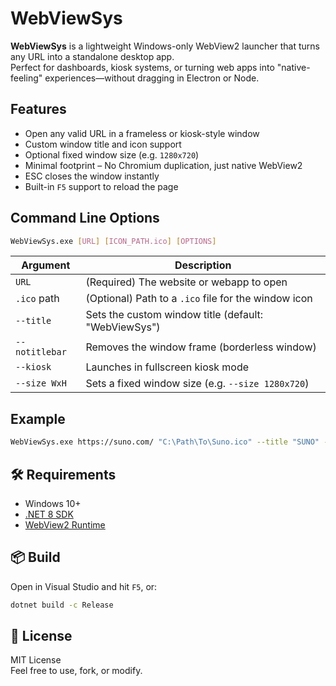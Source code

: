 # WebViewSys

**WebViewSys** is a lightweight Windows-only WebView2 launcher that turns any URL into a standalone desktop app.  
Perfect for dashboards, kiosk systems, or turning web apps into "native-feeling" experiences—without dragging in Electron or Node.

##  Features

-  Open any valid URL in a frameless or kiosk-style window
-  Custom window title and icon support
-  Optional fixed window size (e.g. `1280x720`)
-  Minimal footprint – No Chromium duplication, just native WebView2
-  ESC closes the window instantly
-  Built-in `F5` support to reload the page

## Command Line Options

```bash
WebViewSys.exe [URL] [ICON_PATH.ico] [OPTIONS]
```

| Argument         | Description                                                 |
|------------------|-------------------------------------------------------------|
| `URL`            | (Required) The website or webapp to open                    |
| `.ico` path      | (Optional) Path to a `.ico` file for the window icon        |
| `--title`        | Sets the custom window title (default: "WebViewSys")        |
| `--notitlebar`   | Removes the window frame (borderless window)                |
| `--kiosk`        | Launches in fullscreen kiosk mode                           |
| `--size WxH`     | Sets a fixed window size (e.g. `--size 1280x720`)           |

## Example

```bash
WebViewSys.exe https://suno.com/ "C:\Path\To\Suno.ico" --title "SUNO" --notitlebar --size 1280x720
```

## 🛠 Requirements

- Windows 10+
- [.NET 8 SDK](https://dotnet.microsoft.com/en-us/download)
- [WebView2 Runtime](https://developer.microsoft.com/en-us/microsoft-edge/webview2/)

## 📦 Build

Open in Visual Studio and hit `F5`, or:

```bash
dotnet build -c Release
```

## 🪪 License

MIT License  
Feel free to use, fork, or modify.

